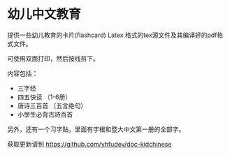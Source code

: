 幼儿中文教育
=========

提供一些幼儿教育的卡片(flashcard) Latex 格式的tex源文件及其编译好的pdf格式文件。

可使用双面打印，然后按线剪下。

内容包括：
* 三字经
* 四五快读 （1-6册）
* 唐诗三百首 （五言绝句）
* 小學生必背古詩百首

另外，还有一个习字贴，里面有字根和暨大中文第一册的全部字。


获取更新请到 https://github.com/yhfudev/doc-kidchinese
